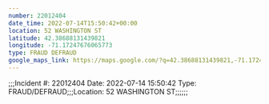 ```yaml
---
number: 22012404
date_time: 2022-07-14T15:50:42+00:00
location: 52 WASHINGTON ST
latitude: 42.38688131439821
longitude: -71.17247676065773
type: FRAUD DEFRAUD
google_maps_link: https://maps.google.com/?q=42.38688131439821,-71.17247676065773
---
```


;;;Incident #: 22012404  Date: 2022-07-14 15:50:42   Type: FRAUD/DEFRAUD;;;Location: 52 WASHINGTON ST;;;;;;
